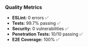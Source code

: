 ### Quality Metrics

- **ESLint:** 0 errors ✅
- **Tests:** 99.7% passing ✅
- **Security:** 0 vulnerabilities ✅
- **Penetration Tests:** 10/10 passing ✅
- **E2E Coverage:** 100% ✅
